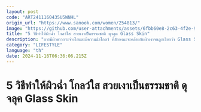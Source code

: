 ```yaml
---
layout: post
code: "ART2411160435U5WNHL"
origin_url: "https://www.sanook.com/women/254813/"
image: "https://github.com/user-attachments/assets/6fbb60e8-2c63-4f2e-9dc3-58417fad0f44"
title: "5 วิธีทำให้ผิวฉ่ำ โกลว์ใส สวยเงาเป็นธรรมชาติ ดุจลุค Glass Skin"
description: "การมีผิวขาวกระจ่างใสและมีความฉ่ำโกลว์ ที่ลักษณะจะคล้ายกับผิวเงาจนถูกเรียกว่า Glass Skin Glow"
category: "LIFESTYLE"
language: "th"
date: 2024-11-16T06:36:06.215Z
---
```


# 5 วิธีทำให้ผิวฉ่ำ โกลว์ใส สวยเงาเป็นธรรมชาติ ดุจลุค Glass Skin